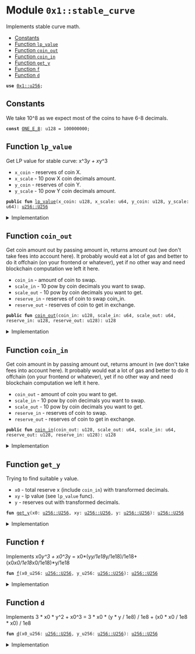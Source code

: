 
<a name="0x1_stable_curve"></a>

# Module `0x1::stable_curve`

Implements stable curve math.


-  [Constants](#@Constants_0)
-  [Function `lp_value`](#0x1_stable_curve_lp_value)
-  [Function `coin_out`](#0x1_stable_curve_coin_out)
-  [Function `coin_in`](#0x1_stable_curve_coin_in)
-  [Function `get_y`](#0x1_stable_curve_get_y)
-  [Function `f`](#0x1_stable_curve_f)
-  [Function `d`](#0x1_stable_curve_d)


<pre><code><b>use</b> <a href="u256.md#0x1_u256">0x1::u256</a>;
</code></pre>



<a name="@Constants_0"></a>

## Constants


<a name="0x1_stable_curve_ONE_E_8"></a>

We take 10^8 as we expect most of the coins to have 6-8 decimals.


<pre><code><b>const</b> <a href="stable_curve.md#0x1_stable_curve_ONE_E_8">ONE_E_8</a>: u128 = 100000000;
</code></pre>



<a name="0x1_stable_curve_lp_value"></a>

## Function `lp_value`

Get LP value for stable curve: x^3*y + x*y^3
* <code>x_coin</code> - reserves of coin X.
* <code>x_scale</code> - 10 pow X coin decimals amount.
* <code>y_coin</code> - reserves of coin Y.
* <code>y_scale</code> - 10 pow Y coin decimals amount.


<pre><code><b>public</b> <b>fun</b> <a href="stable_curve.md#0x1_stable_curve_lp_value">lp_value</a>(x_coin: u128, x_scale: u64, y_coin: u128, y_scale: u64): <a href="u256.md#0x1_u256_U256">u256::U256</a>
</code></pre>



<details>
<summary>Implementation</summary>


<pre><code><b>public</b> <b>fun</b> <a href="stable_curve.md#0x1_stable_curve_lp_value">lp_value</a>(x_coin: u128, x_scale: u64, y_coin: u128, y_scale: u64): U256 {
    <b>let</b> x_u256 = <a href="u256.md#0x1_u256_from_u128">u256::from_u128</a>(x_coin);
    <b>let</b> y_u256 = <a href="u256.md#0x1_u256_from_u128">u256::from_u128</a>(y_coin);
    <b>let</b> u2561e8 = <a href="u256.md#0x1_u256_from_u128">u256::from_u128</a>(<a href="stable_curve.md#0x1_stable_curve_ONE_E_8">ONE_E_8</a>);

    <b>let</b> x_scale_u256 = <a href="u256.md#0x1_u256_from_u64">u256::from_u64</a>(x_scale);
    <b>let</b> y_scale_u256 = <a href="u256.md#0x1_u256_from_u64">u256::from_u64</a>(y_scale);

    <b>let</b> _x = <a href="u256.md#0x1_u256_div">u256::div</a>(
        <a href="u256.md#0x1_u256_mul">u256::mul</a>(x_u256, u2561e8),
        x_scale_u256,
    );

    <b>let</b> _y = <a href="u256.md#0x1_u256_div">u256::div</a>(
        <a href="u256.md#0x1_u256_mul">u256::mul</a>(y_u256, u2561e8),
        y_scale_u256,
    );

    <b>let</b> _a = <a href="u256.md#0x1_u256_mul">u256::mul</a>(_x, _y);

    // ((_x * _x) / 1e18 + (_y * _y) / 1e18)
    <b>let</b> _b = <a href="u256.md#0x1_u256_add">u256::add</a>(
        <a href="u256.md#0x1_u256_mul">u256::mul</a>(_x, _x),
        <a href="u256.md#0x1_u256_mul">u256::mul</a>(_y, _y),
    );

    <a href="u256.md#0x1_u256_mul">u256::mul</a>(_a, _b)
}
</code></pre>



</details>

<a name="0x1_stable_curve_coin_out"></a>

## Function `coin_out`

Get coin amount out by passing amount in, returns amount out (we don't take fees into account here).
It probably would eat a lot of gas and better to do it offchain (on your frontend or whatever),
yet if no other way and need blockchain computation we left it here.
* <code>coin_in</code> - amount of coin to swap.
* <code>scale_in</code> - 10 pow by coin decimals you want to swap.
* <code>scale_out</code> - 10 pow by coin decimals you want to get.
* <code>reserve_in</code> - reserves of coin to swap coin_in.
* <code>reserve_out</code> - reserves of coin to get in exchange.


<pre><code><b>public</b> <b>fun</b> <a href="stable_curve.md#0x1_stable_curve_coin_out">coin_out</a>(coin_in: u128, scale_in: u64, scale_out: u64, reserve_in: u128, reserve_out: u128): u128
</code></pre>



<details>
<summary>Implementation</summary>


<pre><code><b>public</b> <b>fun</b> <a href="stable_curve.md#0x1_stable_curve_coin_out">coin_out</a>(coin_in: u128, scale_in: u64, scale_out: u64, reserve_in: u128, reserve_out: u128): u128 {
    <b>let</b> u2561e8 = <a href="u256.md#0x1_u256_from_u128">u256::from_u128</a>(<a href="stable_curve.md#0x1_stable_curve_ONE_E_8">ONE_E_8</a>);

    <b>let</b> xy = <a href="stable_curve.md#0x1_stable_curve_lp_value">lp_value</a>(reserve_in, scale_in, reserve_out, scale_out);

    <b>let</b> reserve_in_u256 = <a href="u256.md#0x1_u256_div">u256::div</a>(
        <a href="u256.md#0x1_u256_mul">u256::mul</a>(
            <a href="u256.md#0x1_u256_from_u128">u256::from_u128</a>(reserve_in),
            u2561e8,
        ),
        <a href="u256.md#0x1_u256_from_u64">u256::from_u64</a>(scale_in),
    );
    <b>let</b> reserve_out_u256 = <a href="u256.md#0x1_u256_div">u256::div</a>(
        <a href="u256.md#0x1_u256_mul">u256::mul</a>(
            <a href="u256.md#0x1_u256_from_u128">u256::from_u128</a>(reserve_out),
            u2561e8,
        ),
        <a href="u256.md#0x1_u256_from_u64">u256::from_u64</a>(scale_out),
    );
    <b>let</b> amount_in = <a href="u256.md#0x1_u256_div">u256::div</a>(
        <a href="u256.md#0x1_u256_mul">u256::mul</a>(
            <a href="u256.md#0x1_u256_from_u128">u256::from_u128</a>(coin_in),
            u2561e8
        ),
        <a href="u256.md#0x1_u256_from_u64">u256::from_u64</a>(scale_in)
    );
    <b>let</b> total_reserve = <a href="u256.md#0x1_u256_add">u256::add</a>(amount_in, reserve_in_u256);
    <b>let</b> y = <a href="u256.md#0x1_u256_sub">u256::sub</a>(
        reserve_out_u256,
        <a href="stable_curve.md#0x1_stable_curve_get_y">get_y</a>(total_reserve, xy, reserve_out_u256),
    );

    <b>let</b> r = <a href="u256.md#0x1_u256_div">u256::div</a>(
        <a href="u256.md#0x1_u256_mul">u256::mul</a>(
            y,
            <a href="u256.md#0x1_u256_from_u64">u256::from_u64</a>(scale_out),
        ),
        u2561e8
    );

    <a href="u256.md#0x1_u256_as_u128">u256::as_u128</a>(r)
}
</code></pre>



</details>

<a name="0x1_stable_curve_coin_in"></a>

## Function `coin_in`

Get coin amount in by passing amount out, returns amount in (we don't take fees into account here).
It probably would eat a lot of gas and better to do it offchain (on your frontend or whatever),
yet if no other way and need blockchain computation we left it here.
* <code>coin_out</code> - amount of coin you want to get.
* <code>scale_in</code> - 10 pow by coin decimals you want to swap.
* <code>scale_out</code> - 10 pow by coin decimals you want to get.
* <code>reserve_in</code> - reserves of coin to swap.
* <code>reserve_out</code> - reserves of coin to get in exchange.


<pre><code><b>public</b> <b>fun</b> <a href="stable_curve.md#0x1_stable_curve_coin_in">coin_in</a>(coin_out: u128, scale_out: u64, scale_in: u64, reserve_out: u128, reserve_in: u128): u128
</code></pre>



<details>
<summary>Implementation</summary>


<pre><code><b>public</b> <b>fun</b> <a href="stable_curve.md#0x1_stable_curve_coin_in">coin_in</a>(coin_out: u128, scale_out: u64, scale_in: u64, reserve_out: u128, reserve_in: u128): u128 {
    <b>let</b> u2561e8 = <a href="u256.md#0x1_u256_from_u128">u256::from_u128</a>(<a href="stable_curve.md#0x1_stable_curve_ONE_E_8">ONE_E_8</a>);

    <b>let</b> xy = <a href="stable_curve.md#0x1_stable_curve_lp_value">lp_value</a>(reserve_in, scale_in, reserve_out, scale_out);

    <b>let</b> reserve_in_u256 = <a href="u256.md#0x1_u256_div">u256::div</a>(
        <a href="u256.md#0x1_u256_mul">u256::mul</a>(
            <a href="u256.md#0x1_u256_from_u128">u256::from_u128</a>(reserve_in),
            u2561e8,
        ),
        <a href="u256.md#0x1_u256_from_u64">u256::from_u64</a>(scale_in),
    );
    <b>let</b> reserve_out_u256 = <a href="u256.md#0x1_u256_div">u256::div</a>(
        <a href="u256.md#0x1_u256_mul">u256::mul</a>(
            <a href="u256.md#0x1_u256_from_u128">u256::from_u128</a>(reserve_out),
            u2561e8,
        ),
        <a href="u256.md#0x1_u256_from_u64">u256::from_u64</a>(scale_out),
    );
    <b>let</b> amount_out = <a href="u256.md#0x1_u256_div">u256::div</a>(
        <a href="u256.md#0x1_u256_mul">u256::mul</a>(
            <a href="u256.md#0x1_u256_from_u128">u256::from_u128</a>(coin_out),
            u2561e8
        ),
        <a href="u256.md#0x1_u256_from_u64">u256::from_u64</a>(scale_out)
    );

    <b>let</b> total_reserve = <a href="u256.md#0x1_u256_sub">u256::sub</a>(reserve_out_u256, amount_out);
    <b>let</b> x = <a href="u256.md#0x1_u256_sub">u256::sub</a>(
        <a href="stable_curve.md#0x1_stable_curve_get_y">get_y</a>(total_reserve, xy, reserve_in_u256),
        reserve_in_u256,
    );
    <b>let</b> r = <a href="u256.md#0x1_u256_div">u256::div</a>(
        <a href="u256.md#0x1_u256_mul">u256::mul</a>(
            x,
            <a href="u256.md#0x1_u256_from_u64">u256::from_u64</a>(scale_in),
        ),
        u2561e8
    );

    <a href="u256.md#0x1_u256_as_u128">u256::as_u128</a>(r)
}
</code></pre>



</details>

<a name="0x1_stable_curve_get_y"></a>

## Function `get_y`

Trying to find suitable <code>y</code> value.
* <code>x0</code> - total reserve x (include <code>coin_in</code>) with transformed decimals.
* <code>xy</code> - lp value (see <code>lp_value</code> func).
* <code>y</code> - reserves out with transformed decimals.


<pre><code><b>fun</b> <a href="stable_curve.md#0x1_stable_curve_get_y">get_y</a>(x0: <a href="u256.md#0x1_u256_U256">u256::U256</a>, xy: <a href="u256.md#0x1_u256_U256">u256::U256</a>, y: <a href="u256.md#0x1_u256_U256">u256::U256</a>): <a href="u256.md#0x1_u256_U256">u256::U256</a>
</code></pre>



<details>
<summary>Implementation</summary>


<pre><code><b>fun</b> <a href="stable_curve.md#0x1_stable_curve_get_y">get_y</a>(x0: U256, xy: U256, y: U256): U256 {
    <b>let</b> i = 0;

    <b>let</b> one_u256 = <a href="u256.md#0x1_u256_from_u128">u256::from_u128</a>(1);

    <b>while</b> (i &lt; 255) {
        <b>let</b> k = <a href="stable_curve.md#0x1_stable_curve_f">f</a>(x0, y);

        <b>let</b> _dy = <a href="u256.md#0x1_u256_zero">u256::zero</a>();
        <b>let</b> cmp = <a href="u256.md#0x1_u256_compare">u256::compare</a>(&k, &xy);
        <b>if</b> (cmp == 1) {
            _dy = <a href="u256.md#0x1_u256_add">u256::add</a>(
                <a href="u256.md#0x1_u256_div">u256::div</a>(
                    <a href="u256.md#0x1_u256_sub">u256::sub</a>(xy, k),
                    <a href="stable_curve.md#0x1_stable_curve_d">d</a>(x0, y),
                ),
                one_u256    // Round up
            );
            y = <a href="u256.md#0x1_u256_add">u256::add</a>(y, _dy);
        } <b>else</b> {
            _dy = <a href="u256.md#0x1_u256_div">u256::div</a>(
                <a href="u256.md#0x1_u256_sub">u256::sub</a>(k, xy),
                <a href="stable_curve.md#0x1_stable_curve_d">d</a>(x0, y),
            );
            y = <a href="u256.md#0x1_u256_sub">u256::sub</a>(y, _dy);
        };
        cmp = <a href="u256.md#0x1_u256_compare">u256::compare</a>(&_dy, &one_u256);
        <b>if</b> (cmp == 0 || cmp == 1) {
            <b>return</b> y
        };

        i = i + 1;
    };

    y
}
</code></pre>



</details>

<a name="0x1_stable_curve_f"></a>

## Function `f`

Implements x0*y^3 + x0^3*y = x0*(y*y/1e18*y/1e18)/1e18+(x0*x0/1e18*x0/1e18)*y/1e18


<pre><code><b>fun</b> <a href="stable_curve.md#0x1_stable_curve_f">f</a>(x0_u256: <a href="u256.md#0x1_u256_U256">u256::U256</a>, y_u256: <a href="u256.md#0x1_u256_U256">u256::U256</a>): <a href="u256.md#0x1_u256_U256">u256::U256</a>
</code></pre>



<details>
<summary>Implementation</summary>


<pre><code><b>fun</b> <a href="stable_curve.md#0x1_stable_curve_f">f</a>(x0_u256: U256, y_u256: U256): U256 {
    // x0*(y*y/1e18*y/1e18)/1e18
    <b>let</b> yy = <a href="u256.md#0x1_u256_mul">u256::mul</a>(y_u256, y_u256);
    <b>let</b> yyy = <a href="u256.md#0x1_u256_mul">u256::mul</a>(yy, y_u256);

    <b>let</b> a = <a href="u256.md#0x1_u256_mul">u256::mul</a>(x0_u256, yyy);

    //(x0*x0/1e18*x0/1e18)*y/1e18
    <b>let</b> xx = <a href="u256.md#0x1_u256_mul">u256::mul</a>(x0_u256, x0_u256);
    <b>let</b> xxx = <a href="u256.md#0x1_u256_mul">u256::mul</a>(xx, x0_u256);
    <b>let</b> b = <a href="u256.md#0x1_u256_mul">u256::mul</a>(xxx, y_u256);

    // a + b
    <a href="u256.md#0x1_u256_add">u256::add</a>(a, b)
}
</code></pre>



</details>

<a name="0x1_stable_curve_d"></a>

## Function `d`

Implements 3 * x0 * y^2 + x0^3 = 3 * x0 * (y * y / 1e8) / 1e8 + (x0 * x0 / 1e8 * x0) / 1e8


<pre><code><b>fun</b> <a href="stable_curve.md#0x1_stable_curve_d">d</a>(x0_u256: <a href="u256.md#0x1_u256_U256">u256::U256</a>, y_u256: <a href="u256.md#0x1_u256_U256">u256::U256</a>): <a href="u256.md#0x1_u256_U256">u256::U256</a>
</code></pre>



<details>
<summary>Implementation</summary>


<pre><code><b>fun</b> <a href="stable_curve.md#0x1_stable_curve_d">d</a>(x0_u256: U256, y_u256: U256): U256 {
    <b>let</b> three_u256 = <a href="u256.md#0x1_u256_from_u128">u256::from_u128</a>(3);

    // 3 * x0 * (y * y / 1e8) / 1e8
    <b>let</b> x3 = <a href="u256.md#0x1_u256_mul">u256::mul</a>(three_u256, x0_u256);
    <b>let</b> yy = <a href="u256.md#0x1_u256_mul">u256::mul</a>(y_u256, y_u256);
    <b>let</b> xyy3 = <a href="u256.md#0x1_u256_mul">u256::mul</a>(x3, yy);
    <b>let</b> xx = <a href="u256.md#0x1_u256_mul">u256::mul</a>(x0_u256, x0_u256);

    // x0 * x0 / 1e8 * x0 / 1e8
    <b>let</b> xxx = <a href="u256.md#0x1_u256_mul">u256::mul</a>(xx, x0_u256);

    <a href="u256.md#0x1_u256_add">u256::add</a>(xyy3, xxx)
}
</code></pre>



</details>


[move-book]: https://move-language.github.io/move/introduction.html
